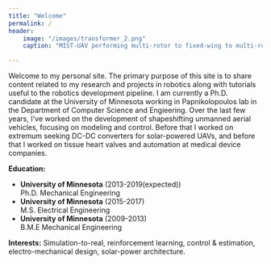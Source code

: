 ```yaml
---
title: "Welcome"
permalink: /
header:
    image: "/images/transformer_2.png"
    caption: "MIST-UAV performing multi-rotor to fixed-wing to multi-rotor transformation"

---
```


Welcome to my personal site. The primary purpose of this site is to share content related to my research and projects in robotics along with tutorials useful to the robotics development pipeline. I am currently a Ph.D. candidate at the University of Minnesota working in Papnikolopoulos lab in the Department of Computer Science and Engieering. Over the last few years, I've worked on the development of shapeshifting unmanned aerial vehicles, focusing on modeling and control. Before that I worked on extremum seeking DC-DC converters for solar-powered UAVs, and before that I worked on tissue heart valves and automation at medical device companies. 

**Education:**
- **University of Minnesota** (2013-2019(expected))
<br />Ph.D. Mechanical Engineering
- **University of Minnesota** (2015-2017)
<br />M.S. Electrical Engineering
- **University of Minnesota** (2009-2013)
<br />B.M.E Mechanical Engineering

**Interests:** Simulation-to-real, reinforcement learning,  control & estimation, electro-mechanical design, solar-power architecture.


